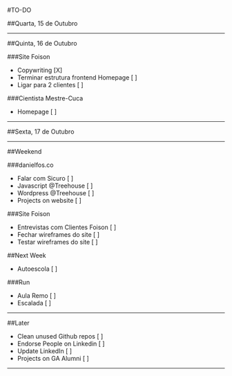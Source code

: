 #TO-DO

##Quarta, 15 de Outubro

---

##Quinta, 16 de Outubro


###Site Foison
- Copywriting [X]
- Terminar estrutura frontend Homepage [ ]
- Ligar para 2 clientes [ ]

###Cientista Mestre-Cuca
- Homepage [ ]
 
---

##Sexta, 17 de Outubro




---

##Weekend

###danielfos.co
 - Falar com Sicuro [ ] 
 - Javascript @Treehouse [ ]
 - Wordpress @Treehouse [ ]
 - Projects on website [ ]

###Site Foison
- Entrevistas com Clientes Foison [ ]
- Fechar wireframes do site [ ]
- Testar wireframes do site [ ]

##Next Week

- Autoescola [ ]

###Run
- Aula Remo [ ]
- Escalada [ ]

---

##Later
- Clean unused Github repos [ ]
- Endorse People on Linkedin [ ]
- Update LinkedIn [ ]
- Projects on GA Alumni [ ]

---














